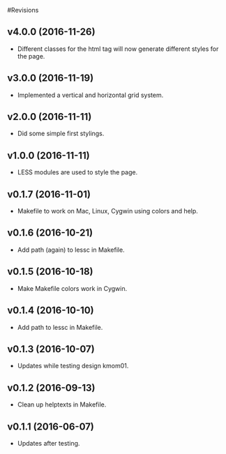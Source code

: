 #Revisions

v4.0.0 (2016-11-26)
---------------------------------------

* Different classes for the html tag will now generate different styles for the page.

v3.0.0 (2016-11-19)
---------------------------------------

* Implemented a vertical and horizontal grid system.

v2.0.0 (2016-11-11)
---------------------------------------

* Did some simple first stylings.

v1.0.0 (2016-11-11)
---------------------------------------

* LESS modules are used to style the page.

v0.1.7 (2016-11-01)
-------------------------------

* Makefile to work on Mac, Linux, Cygwin using colors and help.


v0.1.6 (2016-10-21)
-------------------------------

* Add path (again) to lessc in Makefile.


v0.1.5 (2016-10-18)
-------------------------------

* Make Makefile colors work in Cygwin.


v0.1.4 (2016-10-10)
-------------------------------

* Add path to lessc in Makefile.


v0.1.3 (2016-10-07)
-------------------------------

* Updates while testing design kmom01.


v0.1.2 (2016-09-13)
-------------------------------

* Clean up helptexts in Makefile.


v0.1.1 (2016-06-07)
-------------------------------

* Updates after testing.
